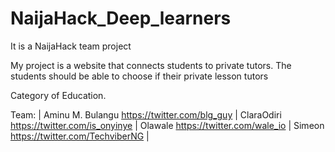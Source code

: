 # NaijaHack_Deep_learners
It is a NaijaHack team project 

My project is a website that connects students to private tutors. The students should be able to choose if their private lesson tutors

Category of Education.

Team: | Aminu M. Bulangu https://twitter.com/blg_guy |
ClaraOdiri https://twitter.com/is_onyinye |
Olawale https://twitter.com/wale_io |
Simeon https://twitter.com/TechviberNG |
